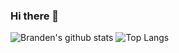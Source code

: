 ### Hi there 👋

![Branden's github stats](https://github-readme-stats.vercel.app/api?username=BGoldenberg161&theme=graywhite&show_icons=true&hide=issues)
![Top Langs](https://github-readme-stats.vercel.app/api/top-langs/?username=BGoldenberg161&layout=compact&theme=graywhite)


<!--
**BGoldenberg161/BGoldenberg161** is a ✨ _special_ ✨ repository because its `README.md` (this file) appears on your GitHub profile.

Here are some ideas to get you started:

- 🔭 I’m currently working on ...
- 🌱 I’m currently learning ...
- 👯 I’m looking to collaborate on ...
- 🤔 I’m looking for help with ...
- 💬 Ask me about ...
- 📫 How to reach me: ...
- 😄 Pronouns: ...
- ⚡ Fun fact: ...
-->
